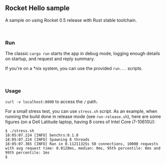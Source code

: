 ## Rocket Hello sample

A sample on using Rocket 0.5 release with Rust stable toolchain.

<br/>

### Run

The classic `cargo run` starts the app in debug mode, logging enough details on startup, and request and reply summary.

If you're on a *nix system, you can use the provided `run...` scripts.

<br/>

### Usage

`curl -v localhost:8000` to access the `/` path.

For a small stress test, you can use `stress.sh` script. As an example, when running the build done in release mode (see `run-release.sh`), here are some figures (on a Dell Latitude laptop, having 8 cores of Intel Core i7-10610U):
```shell
$ ./stress.sh
18:05:07.224 [INFO] benchrs:0.1.8
18:05:07.224 [INFO] Spawning 8 threads
18:05:07.365 [INFO] Ran in 0.11211325s 50 connections, 10000 requests with avg request time: 0.0128ms, median: 0ms, 95th percentile: 0ms and 99th percentile: 1ms
$ 
```
<br/>

